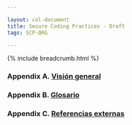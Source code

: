 ```yaml
---

layout: col-document
title: Secure Coding Practices - Draft
tags: SCP-QRG

---
```


{% include breadcrumb.html %}
### Appendix A. [Visión general](03-overview.markdown)

### Appendix B. [Glosario](05-glossary.markdown)

### Appendix C. [Referencias externas](07-references.markdown)
